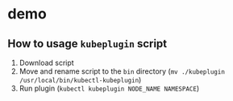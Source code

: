 # demo
## How to usage `kubeplugin` script
1. Download script
2. Move and rename script to the `bin` directory (`mv ./kubeplugin /usr/local/bin/kubectl-kubeplugin`)
3. Run plugin (`kubectl kubeplugin NODE_NAME NAMESPACE`)
